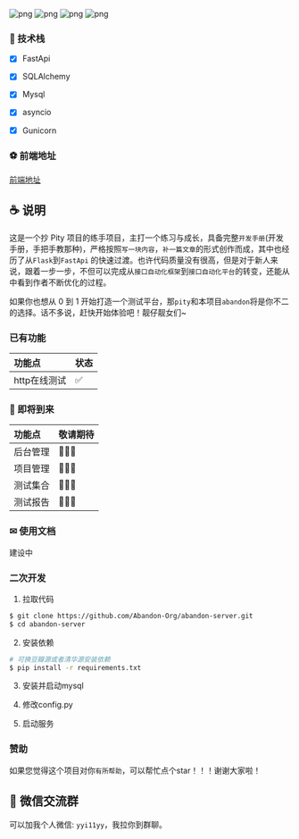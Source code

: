 ![png](https://img.shields.io/badge/Python-3.8+-green)
![png](https://img.shields.io/badge/React-17+-blue)
![png](https://img.shields.io/badge/FastApi-green)
![png](https://img.shields.io/badge/contributors-3-green)

### 🎉 技术栈

- [x]  FastApi
- [x]  SQLAlchemy
- [x]  Mysql
- [x]  asyncio
- [x]  Gunicorn


### ⚽ 前端地址

  [前端地址](https://github.com/Abandon-Org/abandon-web)

## ☕ 说明

这是一个抄 Pity 项目的练手项目，主打一个练习与成长，具备完整`开发手册`(开发手册，手把手教那种)，严格按照`写一块内容`，`补一篇文章`的形式创作而成，其中也经历了从`Flask`到`FastApi` 的快速过渡。也许代码质量没有很高，但是对于新人来说，跟着一步一步，不但可以完成从`接口自动化框架`到`接口自动化平台`的转变，还能从中看到作者不断优化的过程。

如果你也想从 0 到 1 开始打造一个测试平台，那`pity`和本项目`abandon`将是你不二的选择。话不多说，赶快开始体验吧！靓仔靓女们~
### 已有功能

| 功能点            | 状态  |
|:---------------|:----|
| http在线测试         | ✅   |


### 🚚 即将到来

| 功能点          | 敬请期待 |
|:-------------|:-----|
| 后台管理        | 🎉🎉🎉   |
| 项目管理 | 🎉🎉🎉   |
| 测试集合         | 🎉🎉🎉   |
| 测试报告         | 🎉🎉🎉   |


### ✉ 使用文档

建设中

###  二次开发

1. 拉取代码

```bash
$ git clone https://github.com/Abandon-Org/abandon-server.git
$ cd abandon-server
```

2. 安装依赖

```bash
# 可换豆瓣源或者清华源安装依赖
$ pip install -r requirements.txt
```

3. 安装并启动mysql

4. 修改config.py

5. 启动服务

[comment]: <> (### 😊 已有功能)

[comment]: <> (+ [x] 🔥 完善的用户登录/注册机制，提供第三方&#40;github&#41;登录)

[comment]: <> (- [x] 🀄 完善的项目管理机制)

[comment]: <> (* [x] 🚴 结合FastApi，利用asyncio让Python代码也可以起飞)

[comment]: <> (- [x] 💎 完整的接口测试流程)

[comment]: <> (- [x] 📝 强大的数据构造器, 解决接口数据依赖问题)

[comment]: <> (- [x] 🎨 在线调试http请求，堪比网页版本postman)

[comment]: <> (- [x] 🍷 完善的全局变量机制，拒绝case中的死数据)

[comment]: <> (- [x] 🚀 速度还挺快的)

[comment]: <> (- [x] 🐍 在线redis请求)

[comment]: <> (- [x] 🐎 测试计划/集合)

[comment]: <> (- [x] 🙈 在线数据库ide，数据库管理功能)

[comment]: <> (- [x] 📰 漂亮的邮件通知)

[comment]: <> (- [x] 😹 定时构建测试用例)

[comment]: <> (- [x] 🐧 精美的测试报告展示页面)

### 赞助

如果您觉得这个项目对你`有所帮助`，可以帮忙点个star！！！谢谢大家啦！

## 🎨 微信交流群

可以加我个人微信: `yyi11yy`，我拉你到群聊。